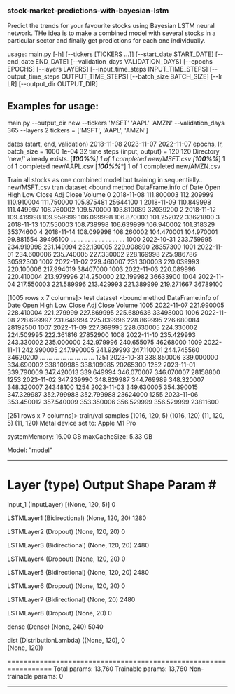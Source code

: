 ### stock-market-predictions-with-bayesian-lstm
Predict the trends for your favourite stocks using Bayesian LSTM neural network. THe idea is to make a combined model with several stocks in a particular sector and finally get predictions for each one individually.

usage: main.py [-h] [--tickers [TICKERS ...]] [--start_date START_DATE] [--end_date END_DATE] [--validation_days VALIDATION_DAYS] [--epochs EPOCHS] [--layers LAYERS] [--input_time_steps INPUT_TIME_STEPS] [--output_time_steps OUTPUT_TIME_STEPS]
               [--batch_size BATCH_SIZE] [--lr LR] [--output_dir OUTPUT_DIR]

## Examples for usage:


main.py --output_dir new --tickers 'MSFT' 'AAPL' 'AMZN' --validation_days 365 --layers 2 tickers =  ['MSFT', 'AAPL', 'AMZN']



dates (start, end, validation) 2018-11-08 2023-11-07 2022-11-07
epochs, lr, batch_size =  1000 1e-04 32
time steps (input, output) =  120 120
Directory 'new/' already exists.
[*********************100%%**********************]  1 of 1 completed
new/MSFT.csv
[*********************100%%**********************]  1 of 1 completed
new/AAPL.csv
[*********************100%%**********************]  1 of 1 completed
new/AMZN.csv


Train all stocks as one combined model but training in sequentially..
new/MSFT.csv
tran dataset <bound method DataFrame.info of             Date        Open        High         Low       Close   Adj Close    Volume
0     2018-11-08  111.800003  112.209999  110.910004  111.750000  105.875481  25644100
1     2018-11-09  110.849998  111.449997  108.760002  109.570000  103.810089  32039200
2     2018-11-12  109.419998  109.959999  106.099998  106.870003  101.252022  33621800
3     2018-11-13  107.550003  108.739998  106.639999  106.940002  101.318329  35374600
4     2018-11-14  108.099998  108.260002  104.470001  104.970001   99.881554  39495100
...          ...         ...         ...         ...         ...         ...       ...
1000  2022-10-31  233.759995  234.919998  231.149994  232.130005  229.908890  28357300
1001  2022-11-01  234.600006  235.740005  227.330002  228.169998  225.986786  30592300
1002  2022-11-02  229.460007  231.300003  220.039993  220.100006  217.994019  38407000
1003  2022-11-03  220.089996  220.410004  213.979996  214.250000  212.199982  36633900
1004  2022-11-04  217.550003  221.589996  213.429993  221.389999  219.271667  36789100

[1005 rows x 7 columns]>
test dataset <bound method DataFrame.info of             Date        Open        High         Low       Close   Adj Close    Volume
1005  2022-11-07  221.990005  228.410004  221.279999  227.869995  225.689636  33498000
1006  2022-11-08  228.699997  231.649994  225.839996  228.869995  226.680084  28192500
1007  2022-11-09  227.369995  228.630005  224.330002  224.509995  222.361816  27852900
1008  2022-11-10  235.429993  243.330002  235.000000  242.979996  240.655075  46268000
1009  2022-11-11  242.990005  247.990005  241.929993  247.110001  244.745560  34620200
...          ...         ...         ...         ...         ...         ...       ...
1251  2023-10-31  338.850006  339.000000  334.690002  338.109985  338.109985  20265300
1252  2023-11-01  339.790009  347.420013  339.649994  346.070007  346.070007  28158800
1253  2023-11-02  347.239990  348.829987  344.769989  348.320007  348.320007  24348100
1254  2023-11-03  349.630005  354.390015  347.329987  352.799988  352.799988  23624000
1255  2023-11-06  353.450012  357.540009  353.350006  356.529999  356.529999  23811600

[251 rows x 7 columns]>
train/val samples  (1016, 120, 5) (1016, 120) (11, 120, 5) (11, 120)
Metal device set to: Apple M1 Pro

systemMemory: 16.00 GB
maxCacheSize: 5.33 GB

Model: "model"
_________________________________________________________________
 Layer (type)                Output Shape              Param #   
=================================================================
 input_1 (InputLayer)        [(None, 120, 5)]          0         
                                                                 
 LSTMLayer1 (Bidirectional)  (None, 120, 20)           1280      
                                                                 
 LSTMLayer2 (Dropout)        (None, 120, 20)           0         
                                                                 
 LSTMLayer3 (Bidirectional)  (None, 120, 20)           2480      
                                                                 
 LSTMLayer4 (Dropout)        (None, 120, 20)           0         
                                                                 
 LSTMLayer5 (Bidirectional)  (None, 120, 20)           2480      
                                                                 
 LSTMLayer6 (Dropout)        (None, 120, 20)           0         
                                                                 
 LSTMLayer7 (Bidirectional)  (None, 20)                2480      
                                                                 
 LSTMLayer8 (Dropout)        (None, 20)                0         
                                                                 
 dense (Dense)               (None, 240)               5040      
                                                                 
 dist (DistributionLambda)   ((None, 120),             0         
                              (None, 120))                       
                                                                 
=================================================================
Total params: 13,760
Trainable params: 13,760
Non-trainable params: 0
_________________________________________________________________
